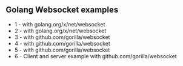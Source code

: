 ## Golang Websocket examples

- 1 - with golang.org/x/net/websocket
- 2 - with golang.org/x/net/websocket
- 3 - with github.com/gorilla/websocket
- 4 - with github.com/gorilla/websocket
- 5 - with github.com/gorilla/websocket
- 6 - Client and server example with github.com/gorilla/websocket
